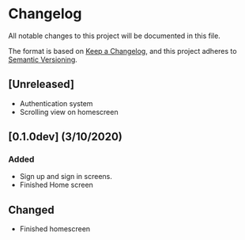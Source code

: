 # Changelog

All notable changes to this project will be documented in this file.

The format is based on [Keep a Changelog](https://keepachangelog.com/en/1.0.0/),
and this project adheres to [Semantic Versioning](https://semver.org/spec/v2.0.0.html).

## [Unreleased]

- Authentication system
- Scrolling view on homescreen

## [0.1.0dev] (3/10/2020)

### Added

- Sign up and sign in screens.
- Finished Home screen

## Changed

- Finished homescreen
